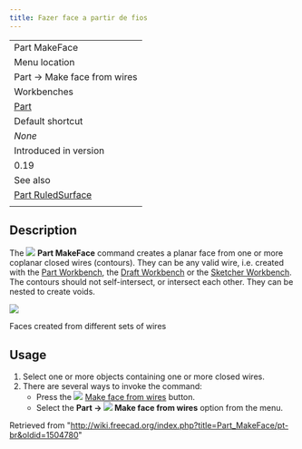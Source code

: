 ```yaml
---
title: Fazer face a partir de fios
---
```

|  |
| --- |
| Part MakeFace‏‎ |
| Menu location |
| Part → Make face from wires |
| Workbenches |
| [Part](/Part_Workbench "Part Workbench") |
| Default shortcut |
| *None* |
| Introduced in version |
| 0.19 |
| See also |
| [Part RuledSurface](/Part_RuledSurface "Part RuledSurface") |
|  |

## Description

The ![](/images/Part_MakeFace.svg) **Part MakeFace** command creates a planar face from one or more coplanar closed wires (contours). They can be any valid wire, i.e. created with the [Part Workbench](/Part_Workbench "Part Workbench"), the [Draft Workbench](/Draft_Workbench "Draft Workbench") or the [Sketcher Workbench](/Sketcher_Workbench "Sketcher Workbench"). The contours should not self-intersect, or intersect each other. They can be nested to create voids.

![](/images/Part_MakeFace-example.png)

Faces created from different sets of wires

## Usage

1. Select one or more objects containing one or more closed wires.
2. There are several ways to invoke the command:
   * Press the ![](/images/Part_MakeFace.svg) [Make face from wires](/Part_MakeFace "Part MakeFace") button.
   * Select the **Part → ![](/images/Part_MakeFace.svg) Make face from wires** option from the menu.

Retrieved from "<http://wiki.freecad.org/index.php?title=Part_MakeFace/pt-br&oldid=1504780>"